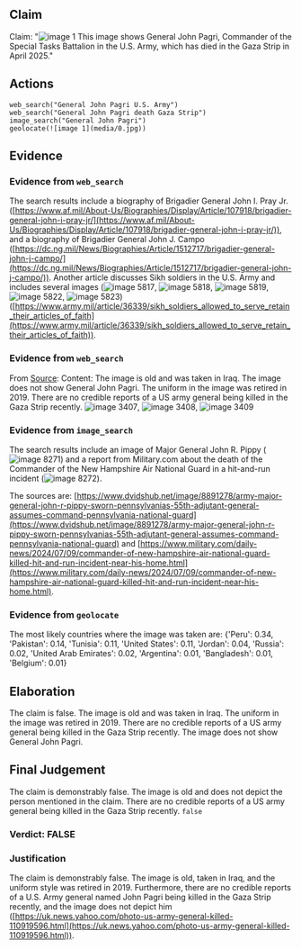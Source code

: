 ## Claim
Claim: "![image 1](media/0.jpg) This image shows General John Pagri, Commander of the Special Tasks Battalion in the U.S. Army, which has died in the Gaza Strip in April 2025."

## Actions
```
web_search("General John Pagri U.S. Army")
web_search("General John Pagri death Gaza Strip")
image_search("General John Pagri")
geolocate(![image 1](media/0.jpg))
```

## Evidence
### Evidence from `web_search`
The search results include a biography of Brigadier General John I. Pray Jr. ([https://www.af.mil/About-Us/Biographies/Display/Article/107918/brigadier-general-john-i-pray-jr/](https://www.af.mil/About-Us/Biographies/Display/Article/107918/brigadier-general-john-i-pray-jr/)), and a biography of Brigadier General John J. Campo ([https://dc.ng.mil/News/Biographies/Article/1512717/brigadier-general-john-j-campo/](https://dc.ng.mil/News/Biographies/Article/1512717/brigadier-general-john-j-campo/)). Another article discusses Sikh soldiers in the U.S. Army and includes several images (![image 5817](media/2025-08-29_19-28-1756495728-701519.jpg), ![image 5818](media/2025-08-29_19-28-1756495729-773948.jpg), ![image 5819](media/2025-08-29_19-28-1756495732-081249.jpg), ![image 5822](media/2025-08-29_19-28-1756495733-564827.jpg), ![image 5823](media/2025-08-29_19-28-1756495734-427775.jpg)) ([https://www.army.mil/article/36339/sikh_soldiers_allowed_to_serve_retain_their_articles_of_faith](https://www.army.mil/article/36339/sikh_soldiers_allowed_to_serve_retain_their_articles_of_faith)).


### Evidence from `web_search`
From [Source](https://uk.news.yahoo.com/photo-us-army-general-killed-110919596.html): 
Content: The image is old and was taken in Iraq. The image does not show General John Pagri. The uniform in the image was retired in 2019. There are no credible reports of a US army general being killed in the Gaza Strip recently. ![image 3407](media/2025-08-06_14-13-1754489597-894891.jpg), ![image 3408](media/2025-08-06_14-13-1754489602-607592.jpg), ![image 3409](media/2025-08-06_14-13-1754489604-621144.jpg)


### Evidence from `image_search`
The search results include an image of Major General John R. Pippy (![image 8271](media/2025-08-29_23-46-1756511160-314487.jpg)) and a report from Military.com about the death of the Commander of the New Hampshire Air National Guard in a hit-and-run incident (![image 8272](media/2025-08-29_23-46-1756511161-153560.jpg)).

The sources are: [https://www.dvidshub.net/image/8891278/army-major-general-john-r-pippy-sworn-pennsylvanias-55th-adjutant-general-assumes-command-pennsylvania-national-guard](https://www.dvidshub.net/image/8891278/army-major-general-john-r-pippy-sworn-pennsylvanias-55th-adjutant-general-assumes-command-pennsylvania-national-guard) and [https://www.military.com/daily-news/2024/07/09/commander-of-new-hampshire-air-national-guard-killed-hit-and-run-incident-near-his-home.html](https://www.military.com/daily-news/2024/07/09/commander-of-new-hampshire-air-national-guard-killed-hit-and-run-incident-near-his-home.html).


### Evidence from `geolocate`
The most likely countries where the image was taken are: {'Peru': 0.34, 'Pakistan': 0.14, 'Tunisia': 0.11, 'United States': 0.11, 'Jordan': 0.04, 'Russia': 0.02, 'United Arab Emirates': 0.02, 'Argentina': 0.01, 'Bangladesh': 0.01, 'Belgium': 0.01}

## Elaboration
The claim is false. The image is old and was taken in Iraq. The uniform in the image was retired in 2019. There are no credible reports of a US army general being killed in the Gaza Strip recently. The image does not show General John Pagri.


## Final Judgement
The claim is demonstrably false. The image is old and does not depict the person mentioned in the claim. There are no credible reports of a US army general being killed in the Gaza Strip recently. `false`

### Verdict: FALSE

### Justification
The claim is demonstrably false. The image is old, taken in Iraq, and the uniform style was retired in 2019. Furthermore, there are no credible reports of a U.S. Army general named John Pagri being killed in the Gaza Strip recently, and the image does not depict him ([https://uk.news.yahoo.com/photo-us-army-general-killed-110919596.html](https://uk.news.yahoo.com/photo-us-army-general-killed-110919596.html)).
